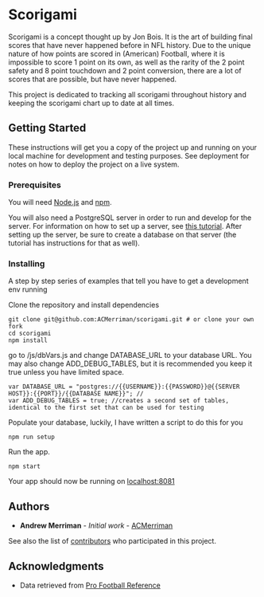 # Scorigami

Scorigami is a concept thought up by Jon Bois. It is the art of building final scores that have never happened before in NFL history. Due to the unique nature of how points are scored in (American) Football, where it is impossible to score 1 point on its own, as well as the rarity of the 2 point safety and 8 point touchdown and 2 point conversion, there are a lot of scores that are possible, but have never happened.

This project is dedicated to tracking all scorigami throughout history and keeping the scorigami chart up to date at all times.

## Getting Started

These instructions will get you a copy of the project up and running on your local machine for development and testing purposes. See deployment for notes on how to deploy the project on a live system.

### Prerequisites

You will need [Node.js](https://nodejs.org/en/) and [npm](https://www.npmjs.com/).

You will also need a PostgreSQL server in order to run and develop for the server. For information on how to set up a server, see [this tutorial](https://www.techrepublic.com/blog/diy-it-guy/diy-a-postgresql-database-server-setup-anyone-can-handle/). After setting up the server, be sure to create a database on that server (the tutorial has instructions for that as well).

### Installing

A step by step series of examples that tell you have to get a development env running

Clone the repository and install dependencies

```
git clone git@github.com:ACMerriman/scorigami.git # or clone your own fork
cd scorigami
npm install
```

go to /js/dbVars.js and change DATABASE_URL to your database URL. You may also change ADD_DEBUG_TABLES, but it is recommended you keep it true unless you have limited space. 

```
var DATABASE_URL = "postgres://{{USERNAME}}:{{PASSWORD}}@{{SERVER HOST}}:{{PORT}}/{{DATABASE NAME}}"; //
var ADD_DEBUG_TABLES = true; //creates a second set of tables, identical to the first set that can be used for testing
```

Populate your database, luckily, I have written a script to do this for you

```
npm run setup
```

Run the app.

```
npm start
```

Your app should now be running on [localhost:8081](http://localhost:8081/)

## Authors

* **Andrew Merriman** - *Initial work* - [ACMerriman](https://github.com/ACMerriman)

See also the list of [contributors](https://github.com/ACMerriman/scorigami/graphs/contributors) who participated in this project.

## Acknowledgments

* Data retrieved from [Pro Football Reference](https://www.pro-football-reference.com/)
